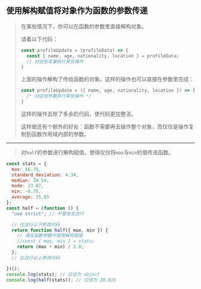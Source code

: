 ## 使用解构赋值将对象作为函数的参数传递

> 在某些情况下，你可以在函数的参数里直接解构对象。
>
> 请看以下代码：
>
> ```js
> const profileUpdate = (profileData) => {
>   const { name, age, nationality, location } = profileData;
>   // 对这些变量执行某些操作
> }
> ```
>
> 上面的操作解构了传给函数的对象。这样的操作也可以直接在参数里完成：
>
> ```js
> const profileUpdate = ({ name, age, nationality, location }) => {
>   /* 对这些参数执行某些操作 */
> }
> ```
>
> 这样的操作去除了多余的代码，使代码更加整洁。
>
> 这样做还有个额外的好处：函数不需要再去操作整个对象，而仅仅是操作复制到函数作用域内部的参数。

---

> 对`half`的参数进行解构赋值，使得仅仅将`max`与`min`的值传进函数。

```js
const stats = {
  max: 56.78,
  standard_deviation: 4.34,
  median: 34.54,
  mode: 23.87,
  min: -0.75,
  average: 35.85
};
const half = (function () {
  "use strict"; // 不要改变这行

  // 在这行以下修改代码
  return function half({ max, min }) {
    // 请在函数参数中使用解构赋值
    //const { max, min } = stats;
    return (max + min) / 2.0;
  };
  // 在这行以上修改代码

})();
console.log(stats); // 应该为 object
console.log(half(stats)); // 应该为 28.015
```

